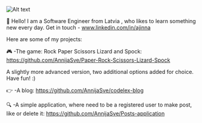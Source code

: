

![Alt text](https://www.hdnicewallpapers.com/Walls/Big/Abstract/Abstract_Constellation_5K_Wallpapers.jpg)

:wave: Hello! I am a Software Engineer from Latvia , who likes to learn something new every day. 
Get in touch - www.linkedin.com/in/ajinna

Here are some of my projects:

:video_game: -The game: Rock Paper Scissors Lizard and Spock: https://github.com/AnnijaSve/Paper-Rock-Scissors-Lizard-Spock

A slightly more advanced version, two additional options added for choice. Have fun! :)

:point_right: -A blog: https://github.com/AnnijaSve/codelex-blog

:mag: -A simple application, where need to be a registered user to make post, like or delete it: https://github.com/AnnijaSve/Posts-application
